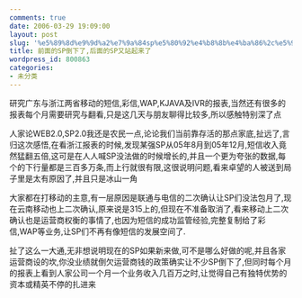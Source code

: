 ```yaml
---
comments: true
date: 2006-03-29 19:09:00
layout: post
slug: '%e5%89%8d%e9%9d%a2%e7%9a%84sp%e5%80%92%e4%b8%8b%e4%ba%86%2c%e5%90%8e%e9%9d%a2%e7%9a%84sp%e5%8f%88%e7%ab%99%e8%b5%b7%e6%9d%a5%e4%ba%86'
title: 前面的SP倒下了,后面的SP又站起来了
wordpress_id: 800863
categories:
- 未分类
---
```


研究广东与浙江两省移动的短信,彩信,WAP,KJAVA及IVR的报表,当然还有很多的报表每个月需要研究与翻看,只是这几天与朋友聊得比较多,所以感触特别深了点

人家论WEB2.0,SP2.0我还是农民一点,论论我们当前靠存活的那点家底,扯远了,言归这次感悟,在看浙江报表的时候,发现某强SP从05年8月到05年12月,短信收入竟然猛翻五倍,这可是在人人喊SP没法做的时候增长的,并且一个更为夸张的数据,每个的下行量都是三百多万条,而上行就很有限,这很说明问题,看来卓望的人被送到局子里是太有原因了,并且只是冰山一角

大家都在打移动的主意,有一层原因是联通与电信的二次确认让SP们没法包月了,现在云南移动也上二次确认,原来说是315上的,但现在不准备取消了,看来移动上二次确认也是运营商权衡的事情了,也因为短信的成功监管经验,完整复制给了彩信,WAP等业务,让SP们不再有像短信的发展空间了.

扯了这么一大通,无非想说明现在的SP如果新来做,可不是哪么好做的呢,并且各家运营商设的坎,你没业绩就倒欠运营商钱的政策确实让不少SP倒下了,但同时每个月的报表上看到人家公司一个月一个业务收入几百万之时,让觉得自己有独特优势的资本或精英不停的扎进来
